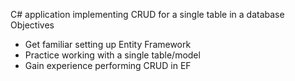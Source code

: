 C# application implementing CRUD for a single table in a database
Objectives
- Get familiar setting up Entity Framework
- Practice working with a single table/model
- Gain experience performing CRUD in EF